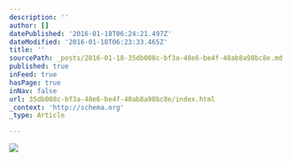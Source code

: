 ```yaml
---
description: ''
author: []
datePublished: '2016-01-18T06:24:21.497Z'
dateModified: '2016-01-18T06:23:33.465Z'
title: ''
sourcePath: _posts/2016-01-18-35db008c-bf3a-48e6-be4f-48ab8a98bc8e.md
published: true
inFeed: true
hasPage: true
inNav: false
url: 35db008c-bf3a-48e6-be4f-48ab8a98bc8e/index.html
_context: 'http://schema.org'
_type: Article

---
```

![](https://the-grid-user-content.s3-us-west-2.amazonaws.com/71f1204b-b498-4767-aa63-0e242fb1bc22.png)